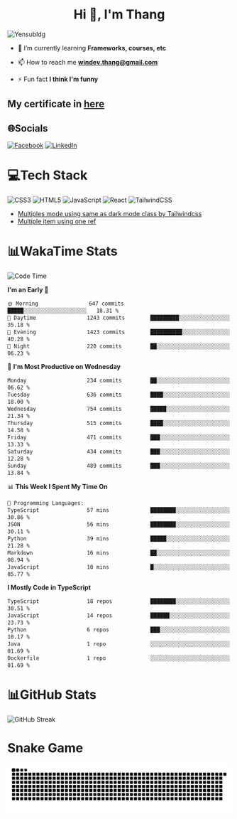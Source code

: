<h1 align="center">Hi 👋, I'm Thang</h1>

![Yensubldg](https://readme-typing-svg.demolab.com?font=Fira+Code&weight=600&pause=1000&color=F5F5F2&center=true&vCenter=true&width=435&lines=Trying+to+be+a+Software+Engineering)

<!--
![](https://komarev.com/ghpvc/?username=yensubldg&label=Visitors+Count&color=brightgreen) -->

- 🌱 I’m currently learning **Frameworks, courses, etc**

- 📫 How to reach me **<windev.thang@gmail.com>**

- ⚡ Fun fact **I think I'm funny**

## My certificate in [here](./MY_CERTIFICATE.md)

## 🌐Socials

[![Facebook](https://img.shields.io/badge/Facebook-%231877F2.svg?logo=Facebook&logoColor=white)](https://facebook.com/yensubldg) [![LinkedIn](https://img.shields.io/badge/LinkedIn-%230077B5.svg?logo=linkedin&logoColor=white)](https://linkedin.com/in/yensubldg)

# 💻Tech Stack

![CSS3](https://img.shields.io/badge/css3-%231572B6.svg?style=for-the-badge&logo=css3&logoColor=white) ![HTML5](https://img.shields.io/badge/html5-%23E34F26.svg?style=for-the-badge&logo=html5&logoColor=white) ![JavaScript](https://img.shields.io/badge/javascript-%23323330.svg?style=for-the-badge&logo=javascript&logoColor=%23F7DF1E) ![React](https://img.shields.io/badge/react-%2320232a.svg?style=for-the-badge&logo=react&logoColor=%2361DAFB) ![TailwindCSS](https://img.shields.io/badge/tailwindcss-%2338B2AC.svg?style=for-the-badge&logo=tailwind-css&logoColor=white)

<!-- BLOG-POST-LIST:START -->
- [Multiples mode using same as dark mode class by Tailwindcss](https://dev.to/yensubldg/multiples-mode-using-same-as-dark-mode-class-by-tailwindcss-56p4)
- [Multiple item using one ref](https://dev.to/yensubldg/multiple-item-using-one-ref-1288)
<!-- BLOG-POST-LIST:END -->

# 📊WakaTime Stats

<!--START_SECTION:waka-->
![Code Time](http://img.shields.io/badge/Code%20Time-3%2C335%20hrs%2036%20mins-blue)

**I'm an Early 🐤** 

```text
🌞 Morning                647 commits         █████░░░░░░░░░░░░░░░░░░░░   18.31 % 
🌆 Daytime                1243 commits        █████████░░░░░░░░░░░░░░░░   35.18 % 
🌃 Evening                1423 commits        ██████████░░░░░░░░░░░░░░░   40.28 % 
🌙 Night                  220 commits         ██░░░░░░░░░░░░░░░░░░░░░░░   06.23 % 
```
📅 **I'm Most Productive on Wednesday** 

```text
Monday                   234 commits         ██░░░░░░░░░░░░░░░░░░░░░░░   06.62 % 
Tuesday                  636 commits         ████░░░░░░░░░░░░░░░░░░░░░   18.00 % 
Wednesday                754 commits         █████░░░░░░░░░░░░░░░░░░░░   21.34 % 
Thursday                 515 commits         ████░░░░░░░░░░░░░░░░░░░░░   14.58 % 
Friday                   471 commits         ███░░░░░░░░░░░░░░░░░░░░░░   13.33 % 
Saturday                 434 commits         ███░░░░░░░░░░░░░░░░░░░░░░   12.28 % 
Sunday                   489 commits         ███░░░░░░░░░░░░░░░░░░░░░░   13.84 % 
```


📊 **This Week I Spent My Time On** 

```text
💬 Programming Languages: 
TypeScript               57 mins             ████████░░░░░░░░░░░░░░░░░   30.86 % 
JSON                     56 mins             ████████░░░░░░░░░░░░░░░░░   30.11 % 
Python                   39 mins             █████░░░░░░░░░░░░░░░░░░░░   21.28 % 
Markdown                 16 mins             ██░░░░░░░░░░░░░░░░░░░░░░░   08.94 % 
JavaScript               10 mins             █░░░░░░░░░░░░░░░░░░░░░░░░   05.77 % 
```

**I Mostly Code in TypeScript** 

```text
TypeScript               18 repos            ████████░░░░░░░░░░░░░░░░░   30.51 % 
JavaScript               14 repos            ██████░░░░░░░░░░░░░░░░░░░   23.73 % 
Python                   6 repos             ███░░░░░░░░░░░░░░░░░░░░░░   10.17 % 
Java                     1 repo              ░░░░░░░░░░░░░░░░░░░░░░░░░   01.69 % 
Dockerfile               1 repo              ░░░░░░░░░░░░░░░░░░░░░░░░░   01.69 % 
```




<!--END_SECTION:waka-->

# 📊GitHub Stats

![GitHub Streak](https://streak-stats.demolab.com?user=yensubldg&theme=tokyonight&border_radius=8)

# Snake Game

![Snake eating my contribution graph](./github-contribution-grid-snake.svg)
